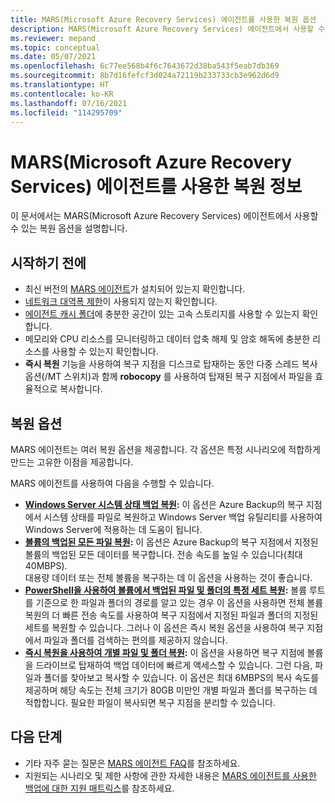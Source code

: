 ```yaml
---
title: MARS(Microsoft Azure Recovery Services) 에이전트를 사용한 복원 옵션
description: MARS(Microsoft Azure Recovery Services) 에이전트에서 사용할 수 있는 복원 옵션에 관해 알아봅니다.
ms.reviewer: mepand
ms.topic: conceptual
ms.date: 05/07/2021
ms.openlocfilehash: 6c77ee568b4f6c7643672d38ba543f5eab7db369
ms.sourcegitcommit: 8b7d16fefcf3d024a72119b233733cb3e962d6d9
ms.translationtype: HT
ms.contentlocale: ko-KR
ms.lasthandoff: 07/16/2021
ms.locfileid: "114295709"
---
```

# <a name="about-restore-using-the-microsoft-azure-recovery-services-mars-agent"></a>MARS(Microsoft Azure Recovery Services) 에이전트를 사용한 복원 정보 

이 문서에서는 MARS(Microsoft Azure Recovery Services) 에이전트에서 사용할 수 있는 복원 옵션을 설명합니다.

## <a name="before-you-begin"></a>시작하기 전에

- 최신 버전의 [MARS 에이전트](https://aka.ms/azurebackup_agent)가 설치되어 있는지 확인합니다.
- [네트워크 대역폭 제한](backup-windows-with-mars-agent.md#enable-network-throttling)이 사용되지 않는지 확인합니다.
- [에이전트 캐시 폴더](/azure/backup/backup-azure-file-folder-backup-faq#manage-the-backup-cache-folder)에 충분한 공간이 있는 고속 스토리지를 사용할 수 있는지 확인합니다.
- 메모리와 CPU 리소스를 모니터링하고 데이터 압축 해제 및 암호 해독에 충분한 리소스를 사용할 수 있는지 확인합니다.
- **즉시 복원** 기능을 사용하여 복구 지점을 디스크로 탑재하는 동안 다중 스레드 복사 옵션(/MT 스위치)과 함께 **robocopy** 를 사용하여 탑재된 복구 지점에서 파일을 효율적으로 복사합니다.

## <a name="restore-options"></a>복원 옵션

MARS 에이전트는 여러 복원 옵션을 제공합니다. 각 옵션은 특정 시나리오에 적합하게 만드는 고유한 이점을 제공합니다.

MARS 에이전트를 사용하여 다음을 수행할 수 있습니다.

- **[Windows Server 시스템 상태 백업 복원](backup-azure-restore-system-state.md):** 이 옵션은 Azure Backup의 복구 지점에서 시스템 상태를 파일로 복원하고 Windows Server 백업 유틸리티를 사용하여 Windows Server에 적용하는 데 도움이 됩니다.  
- **[볼륨의 백업된 모든 파일 복원](restore-all-files-volume-mars.md):** 이 옵션은 Azure Backup의 복구 지점에서 지정된 볼륨의 백업된 모든 데이터를 복구합니다. 전송 속도를 높일 수 있습니다(최대 40MBPS).<br>대용량 데이터 또는 전체 볼륨을 복구하는 데 이 옵션을 사용하는 것이 좋습니다.
- **[PowerShell을 사용하여 볼륨에서 백업된 파일 및 폴더의 특정 세트 복원](backup-client-automation.md#restore-data-from-azure-backup):** 볼륨 루트를 기준으로 한 파일과 폴더의 경로를 알고 있는 경우 이 옵션을 사용하면 전체 볼륨 복원의 더 빠른 전송 속도를 사용하여 복구 지점에서 지정된 파일과 폴더의 지정된 세트를 복원할 수 있습니다. 그러나 이 옵션은 즉시 복원 옵션을 사용하여 복구 지점에서 파일과 폴더를 검색하는 편의를 제공하지 않습니다.
- **[즉시 복원을 사용하여 개별 파일 및 폴더 복원](backup-azure-restore-windows-server.md):** 이 옵션을 사용하면 복구 지점에 볼륨을 드라이브로 탑재하여 백업 데이터에 빠르게 액세스할 수 있습니다. 그런 다음, 파일과 폴더를 찾아보고 복사할 수 있습니다. 이 옵션은 최대 6MBPS의 복사 속도를 제공하며 해당 속도는 전체 크기가 80GB 미만인 개별 파일과 폴더를 복구하는 데 적합합니다. 필요한 파일이 복사되면 복구 지점을 분리할 수 있습니다.

## <a name="next-steps"></a>다음 단계

- 기타 자주 묻는 질문은 [MARS 에이전트 FAQ](backup-azure-file-folder-backup-faq.yml)를 참조하세요.
- 지원되는 시나리오 및 제한 사항에 관한 자세한 내용은 [MARS 에이전트를 사용한 백업에 대한 지원 매트릭스](backup-support-matrix-mars-agent.md)를 참조하세요.